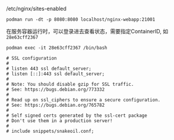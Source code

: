 /etc/nginx/sites-enabled


```
podman run -dt -p 8080:8080 localhost/nginx-webapp:21001
```



在服务容器运行时，可以登录进去查看状态，需要指定ContainerID, 如`28e63cff2367`
```
podman exec -it 28e63cff2367 /bin/bash
```


```
# SSL configuration
#
# listen 443 ssl default_server;
# listen [::]:443 ssl default_server;
#
# Note: You should disable gzip for SSL traffic.
# See: https://bugs.debian.org/773332
#
# Read up on ssl_ciphers to ensure a secure configuration.
# See: https://bugs.debian.org/765782
#
# Self signed certs generated by the ssl-cert package
# Don't use them in a production server!
#
# include snippets/snakeoil.conf;
```
